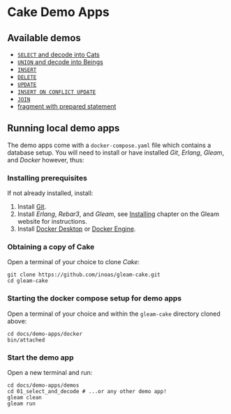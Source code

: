 # Cake Demo Apps

## Available demos

- [`SELECT` and decode into Cats](./demos/01_select_and_decode/README.md)
- [`UNION` and decode into Beings](./demos/02_union_and_decode/README.md)
- [`INSERT`](./demos/03_insert/README.md)
- [`DELETE`](./demos/04_delete/README.md)
- [`UPDATE`](./demos/05_update/README.md)
- [`INSERT ON CONFLICT UPDATE`](./demos/06_insert_on_conflict_update/README.md)
- [`JOIN`](./demos/07_join/README.md)
- [fragment with prepared statement](./demos/08_prepared_fragment/README.md)

## Running local demo apps

The demo apps come with a `docker-compose.yaml` file which contains a
database setup. You will need to install or have installed _Git_, _Erlang_,
_Gleam_, and _Docker_ however, thus:

### Installing prerequisites

If not already installed, install:

1. Install [Git](https://github.com/git-guides/install-git).
2. Install _Erlang_, _Rebar3_, and _Gleam_, see
   [Installing](https://gleam.run/getting-started/installing/) chapter on the
   Gleam website for instructions.
3. Install [Docker Desktop](https://docs.docker.com/desktop/) or
   [Docker Engine](https://docs.docker.com/engine/install/).

### Obtaining a copy of Cake

Open a terminal of your choice to clone _Cake_:

```shell
git clone https://github.com/inoas/gleam-cake.git
cd gleam-cake
```

### Starting the docker compose setup for demo apps

Open a terminal of your choice and within the `gleam-cake` directory cloned
above:

```shell
cd docs/demo-apps/docker
bin/attached
```

### Start the demo app

Open a new terminal and run:

```shell
cd docs/demo-apps/demos
cd 01_select_and_decode # ...or any other demo app!
gleam clean
gleam run
```

<!--
---

If you want to edit and change the demos to try and explore _Cake_ you may
chose whatever code editor you prefer but _Cake_ recommends chosing either
[Zed](https://zed.dev/) or [Visual Studio Code](https://code.visualstudio.com/)
— both feature _Gleam_ plugins and thus _Gleam_ specific _Language Server
Protocol_ support — especially if you are new to _Gleam_.

To just explore a single demo app, open just that app in your editor, so that
the _Gleam_ LSP can pick up that demo projects's `gleam.toml` file.

For example if you have `Zed` or `Visual Studio Code` installed you may run one
of these form the `gleam-cake` directory cloned above:

- `code docs/demo-apps/demos/01_select_and_decode`
- `zed docs/demo-apps/demos/01_select_and_decode`
-->

<!--
TODO v2
- Maybe move Erlang, Rebar and Gleam requirement into docker compose.
-->
